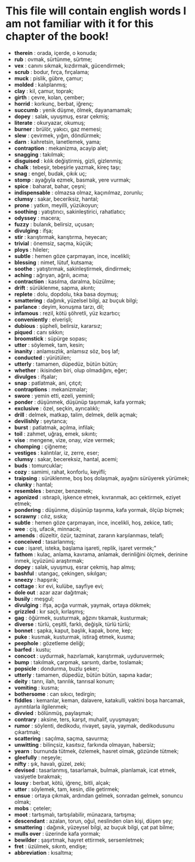 # This file will contain english words I am not familiar with it for this chapter of the book!
 
 - **therein** : orada, içerde, o konuda;
 - **rub** : ovmak, sürtünme, sürtme;
 - **vex** : canını sıkmak, kızdırmak, gücendirmek;
 - **scrub** : bodur, fırça, fırçalama;
 - **muck** : pislik, gübre, çamur;
 - **molded** : kalıplanmış;
 - **clay** : kil, çamur, toprak;
 - **girth** : çevre, kolan, çember;
 - **horrid** : korkunç, berbat, iğrenç;
 - **succumb** : yenik düşme, ölmek, dayanamamak;
 - **dopey** : salak, uyuşmuş, esrar çekmiş;
 - **literate** : okuryazar, okumuş;
 - **burner** : brülör, yakıcı, gaz memesi; 
 - **slew** : çevirmek, yığın, döndürmek;
 - **darn** : kahretsin, lanetlemek, yama;
 - **contraption** : mekanizma, acayip alet;
 - **snagging** : takılmak;
 - **disguised** : kılık değiştirmiş, gizli, gizlenmiş;
 - **chalk** : tebeşir, tebeşirle yazmak, kireç taşı;
 - **snag** : engel, budak, çıkık uç;
 - **stomp** : ayağıyla ezmek, basmak, yere vurmak;
 - **spice** : baharat, bahar, çeşni;
 - **indispensable** : olmazsa olmaz, kaçınılmaz, zorunlu;
 - **clumsy** : sakar, beceriksiz, hantal;
 - **prone** : yatkın, meyilli, yüzükoyun;
 - **soothing** : yatıştırıcı, sakinleştirici, rahatlatıcı;
 - **odyssey** : macera;
 - **fuzzy** : bulanık, belirsiz, uçusan;
 - **divulging** : ifşa;
 - **stir** : karıştırmak, karıştırma, heyecan;
 - **trivial** : önemsiz, saçma, küçük;
 - **ploys** : hileler;
 - **subtle** : hemen göze çarpmayan, ince, incelikli;
 - **blessing** : nimet, lütuf, kutsama;
 - **soothe** : yatıştırmak, sakinleştirmek, dindirmek;
 - **aching** : ağrıyan, ağrılı, acıma;
 - **contraction** : kasılma, daralma, büzülme;
 - **drift** : sürüklenme, sapma, akıntı;
 - **replete** : dolu, dopdolu, tıka basa doymuş;
 - **smattering** : dağınık, yüzelsel bilgi, az buçuk bilgi;
 - **parlance** : deyim, konuşma tarzı, dil;
 - **infamous** : rezil, kötü şöhretli, yüz kızartıcı;
 - **conveniently** : elverişli;
 - **dubious** : şüpheli, belirsiz, kararsız;
 - **piqued** : canı sıkkın;
 - **broomstick** : süpürge sopası;
 - **utter** : söylemek, tam, kesin;
 - **inanity** : anlamsızlık, anlamsız söz, boş laf;
 - **conducted** : yürütülen;
 - **utterly** : tamamen, düpedüz, bütün bütün;
 - **whether** : ikisinden biri, olup olmadığını, eğer;
 - **divulges** : ifşalar;
 - **snap** : patlatmak, ani, çıtçıt;
 - **contraptions** : mekanizmalar;
 - **swore** : yemin etti, ezeli, yeminli;
 - **ponder** : düşünmek, düşünüp taşınmak, kafa yormak;
 - **exclusive** : özel, seçkin, ayrıcalıklı;
 - **drill** : delmek, matkap, talim, delmek, delik açmak;
 - **devilishly** : şeytanca;
 - **burst** : patlatmak, açılma, infilak;
 - **toil** : zahmet, uğraş, emek, sıkıntı;
 - **vise** : mengene, vize, onay, vize vermek;
 - **chomping** : çiğneme;
 - **vestiges** : kalıntılar, iz, zerre, eser;
 - **clumsy** : sakar, becereksiz, hantal, acemi;
 - **buds** : tomurcuklar;
 - **cozy** : samimi, rahat, konforlu, keyifli;
 - **traipsing** : sürüklenme, boş boş dolaşmak, ayağını sürüyerek yürümek;
 - **clunky** : hantal;
 - **resembles** : benzer, benzemek;
 - **agonized** : ıstıraplı, işkence etmek, kıvranmak, acı çektirmek, eziyet etmek;
 - **pondering** : düşünme, düşünüp taşınma, kafa yormak, ölçüp biçmek;
 - **scrawny** : cılız, sıska;
 - **subtle** : hemen göze çarpmayan, ince, incelikli, hoş, zekice, tatlı;
 - **wee** : çiş, ufacık, minnacık;
 - **amends** : düzeltir, özür, tazminat, zararın karşılanması, telafi;
 - **conceived** : tasarlanmış;
 - **cue** : işaret, isteka, başlama işareti, replik, işaret vermek;"
 - **fathom** : kulaç, anlama, kavrama, anlamak, derinliğini ölçmek, derinine inmek, içyüzünü araştırmak;
 - **dopey** : salak, uyuşmuş, esrar çekmiş, hap almış;
 - **bashful** : utangaç, çekingen, sıkılgan;
 - **sneezy** : hapşırık;
 - **cottage** : kır evi, kulübe, sayfiye evi;
 - **dole out** : azar azar dağıtmak;
 - **busily** : meşgul;
 - **divulging** : ifşa, açığa vurmak, yaymak, ortaya dökmek;
 - **grizzled** : kır saçlı, kırlaşmış;
 - **gag** : öğürmek, susturmak, ağzını tıkamak, kusturmak;
 - **diverse** : türlü, çeşitli, farklı, değişik, türlü türlü;
 - **bonnet** : şapka, kaput, başlık, kapak, bone, kep;
 - **puke** : kusmak, kusturmak, istirağ etmek, kusma;
 - **peephole** : gözetleme deliği;
 - **barfed** : kustu;
 - **concoct** : uydurmak, hazırlamak, karıştırmak, uyduruvermek;
 - **bump** : takılmak, çarpmak, sarsıntı, darbe, toslamak;
 - **popsicle** : dondurma, buzlu şeker;
 - **utterly** : tamamen, düpedüz, bütün bütün, sapına kadar;
 - **deity** : tanrı, ilah, tanrılık, tanrısal konum;
 - **vomiting** : kusma;
 - **bothersome** : can sıkıcı, tedirgin;
 - **fiddles** : kemanlar, keman, dalavere, katakulli, vaktini boşa harcamak, ayrıntılarla ilgilenmek;
 - **divvied** : bölünmüş, paylaşmak;
 - **contrary** : aksine, ters, karşıt, muhalif, uyuşmayan;
 - **rumor** : söylenti, dedikodu, rivayet, şayia, yaymak, dedikodusunu çıkartmak;
 - **scattering** : saçılma, saçma, savurma;
 - **unwitting** : bilinçsiz, kasıtsız, farkında olmayan, habersiz;
 - **yearn** : burnunda tütmek, özlemek, hasret olmak, gözünde tütmek;
 - **gleefully** : neşeyle;
 - **nifty** : şık, havalı, güzel, zeki;
 - **devised** : tasarlanmış, tasarlamak, bulmak, planlamak, icat etmek, vasiyetle bırakmak;
 - **lousy** : berbat, kötü, iğrenç, bitli, alçak;
 - **utter** : söylemek, tam, kesin, dile getirmek;
 - **ensue** : ortaya çıkmak, ardından gelmek, sonradan gelmek, sonuncu olmak;
 - **mobs** : çeteler;
 - **moot** : tartışmalı, tartışılabilir, münazara, tartışma;
 - **descendant** : azalan, torun, oğul, neslinden olan kişi, düşen şey;
 - **smattering** : dağınık, yüzeysel bilgi, az buçuk bilgi, çat pat bilme;
 - **mulls over** : üzerinde kafa yormak;
 - **bewilder** : şaşırtmak, hayret ettirmek, sersemletmek;
 - **fret** : üzülmek, sıkıntı, endişe;
 - **abbreviation** : kısaltma;